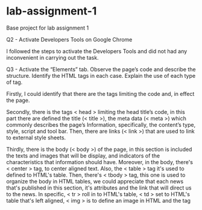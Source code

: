 # lab-assignment-1
Base project for lab assignment 1


Q2 - Activate Developers Tools on Google Chrome

I followed the steps to activate the Developers Tools and did not had any inconvenient in carrying out the task.

Q3 - Activate the “Elements” tab. Observe the page’s code and describe the structure. Identify the HTML tags in each case. Explain the use of each type of tag.

Firstly, I could identify that there are the tags <html> limiting the code and, in effect the page.  

Secondly, there is the tags < head > limiting the head title’s code, in this part there are defined the title (< title >), the meta data (< meta >) which commonly describes the page’s Information, specifically, the content’s type, style, script and tool bar. Then, there are links (< link >) that are used to link to external style sheets. 

Thirdly, there is the body (< body >) of the page, in this section is included the texts and images that will be display, and indicators of the characteristics that information should have. Moreover, in the body, there's < center > tag, to center aligned text. Also, the < table > tag it's used to defined to HTML's table. Then, there's < tbody > tag, this one is used to organize the body in HTML tables, we could appreciate that each news that's published in this section, it's attributes and the link that will direct us to the news. In specific, < tr > roll in to HTML's table, < td > set to HTML's table that's left aligned, < img > is to define an image in HTML and the tag <script> that points to an external script file.

Q4 - Activate the tab “Sources”. Describe each one of the files.

(index) – in this document it’s defined the text and information that is shown in that page. In concrete, the name of the news and the information display in the bottom of the page. Furthermore, their attributes, like link, disposition, among others. 

Hn.js?ok3V8Gydw5sSOFppv3U2 – in this file, there are the functions that are used in the program. Specifically, when the user clicks an information or link, also the tasks HTML must carry out to deliver the order.

news.css?ok3V8Gydw5sSOFppv3U2 – in this file, there are defined the characteristics of the program, the typography, letter size, colors, distribution of information, images size and distribution, among others.

grayarrow2x.gif – this file is a gif of the icon that appears in left side of every news that is published, it is a grey arrow.

s.gif – this file is empty.

y18.gif - this file is a gif of the icon of the site, which it is positioned on that head title, it is a black “Y” with an orange background. 

Q5 - Activate the tab “Network”, and reload the page. earch on Google for “xhr request” and research what it is about. At what moment were these files loaded by the web browser?

XHR Request is an API available to web browser scripting languages (JavsScript). It is used to sedn HTTP reuqests to a web server and load the server response fata back into the script. The interface is implemented as a class from which a client application can generate as many instances as it needs to handle the dialogue with the server.

Furthermore, the files are loaded after the request is send. For example, the file news.ycombinator.com, this file has the following request:

Request/Response

Request sent 78 us

Waiting (TTFB) 208.17 ms

Content Download 1.18 mw
 
This one is loaded at 1.18 ms after the refresh. 

Q6 - Activate the tab “Security”. Find out what entity (certifying authority) emitted the certificate used by the web site, and the expiration date of the certificate.

The certificate expires: Wednesday, August 21, 2019, 19:59:59 Chile standard time. Moreover, the company that issued the certificate is COMODO RSA Domain Validation Secure Server CA and it is located in Salford, Greater Manchester, Great Britain. 








